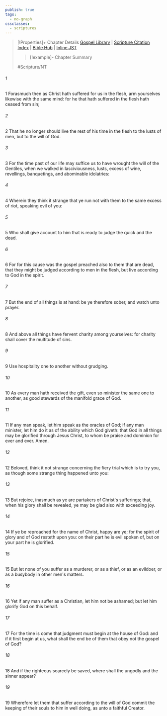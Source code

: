 ```yaml
---
publish: true
tags:
  - no-graph
cssclasses:
  - scriptures
---
```

>[!Properties]+ Chapter Details
>[Gospel Library](https://churchofjesuschrist.org/study/scriptures/nt/1-pet/4?lang=eng)    |    [Scripture Citation Index](https://scriptures.byu.edu/#0a004::c0a004)    |    [Bible Hub](https://biblehub.com/1_peter/4.htm)    |    [Inline JST](https://scripturetoolbox.com/html/ic/1Peter/4.html)
>>[!example]- Chapter Summary
>> 
> 
>
>#Scripture/NT
###### 1
1 Forasmuch then as Christ hath suffered for us in the flesh, arm yourselves likewise with the same mind: for he that hath suffered in the flesh hath ceased from sin;
###### 2
2 That he no longer should live the rest of his time in the flesh to the lusts of men, but to the will of God.
###### 3
3 For the time past of our life may suffice us to have wrought the will of the Gentiles, when we walked in lasciviousness, lusts, excess of wine, revellings, banquetings, and abominable idolatries:
###### 4
4 Wherein they think it strange that ye run not with them to the same excess of riot, speaking evil of you:
###### 5
5 Who shall give account to him that is ready to judge the quick and the dead.
###### 6
6 For for this cause was the gospel preached also to them that are dead, that they might be judged according to men in the flesh, but live according to God in the spirit.
###### 7
7 But the end of all things is at hand: be ye therefore sober, and watch unto prayer.
###### 8
8 And above all things have fervent charity among yourselves: for charity shall cover the multitude of sins.
###### 9
9 Use hospitality one to another without grudging.
###### 10
10 As every man hath received the gift, even so minister the same one to another, as good stewards of the manifold grace of God.
###### 11
11 If any man speak, let him speak as the oracles of God; if any man minister, let him do it as of the ability which God giveth: that God in all things may be glorified through Jesus Christ, to whom be praise and dominion for ever and ever. Amen.
###### 12
12 Beloved, think it not strange concerning the fiery trial which is to try you, as though some strange thing happened unto you:
###### 13
13 But rejoice, inasmuch as ye are partakers of Christ's sufferings; that, when his glory shall be revealed, ye may be glad also with exceeding joy.
###### 14
14 If ye be reproached for the name of Christ, happy are ye; for the spirit of glory and of God resteth upon you: on their part he is evil spoken of, but on your part he is glorified.
###### 15
15 But let none of you suffer as a murderer, or as a thief, or as an evildoer, or as a busybody in other men's matters.
###### 16
16 Yet if any man suffer as a Christian, let him not be ashamed; but let him glorify God on this behalf.
###### 17
17 For the time is come that judgment must begin at the house of God: and if it first begin at us, what shall the end be of them that obey not the gospel of God?
###### 18
18 And if the righteous scarcely be saved, where shall the ungodly and the sinner appear?
###### 19
19 Wherefore let them that suffer according to the will of God commit the keeping of their souls to him in well doing, as unto a faithful Creator.
